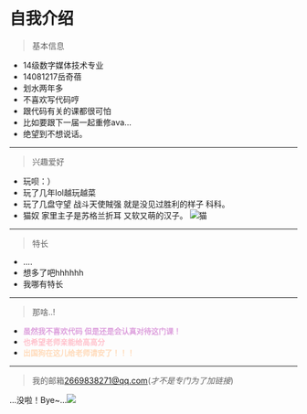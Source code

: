 # 自我介绍
> 基本信息
* 14级数字媒体技术专业
* 14081217岳奇蓓
* 划水两年多
* 不喜欢写代码哼
* 跟代码有关的课都很可怕
* 比如要跟下一届一起重修ava...
* 绝望到不想说话。
***
> 兴趣爱好 
* 玩呗：）
* 玩了几年lol越玩越菜
* 玩了几盘守望 战斗天使賊强 就是没见过胜利的样子 科科。
* 猫奴 家里主子是苏格兰折耳 又软又萌的汉子。
![猫](http://i4.piimg.com/567571/097460fb95392209.jpg)
***
> 特长
* ....
* 想多了吧hhhhhh
* 我哪有特长 
***
> 那啥..!
* <font color=Plum size=2 face="黑体">**虽然我不喜欢代码 但是还是会认真对待这门课！**</font>
* <font color=Pink size=2 face="黑体">**也希望老师亲能给高高分**</font>
* <font color=PeachPuff size=2 face="黑体">**出国狗在这儿给老师请安了！！！**</font>
***
> 我的邮箱[2669838271@qq.com](https://mail.qq.com/cgi-bin/loginpage)(*才不是专门为了加链接*)



...没啦！Bye~...![](http://i1.piimg.com/567571/fb3866c7d8f02547.gif)
